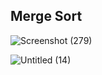 ## Merge Sort

![Screenshot (279)](https://user-images.githubusercontent.com/98957434/170839589-df7200c1-6082-431d-bd35-452fd7fc9c3b.png)

![Untitled (14)](https://user-images.githubusercontent.com/98957434/171089253-b4ff2f03-8d05-4091-a77f-ba17d5d8c1e7.jpg)

